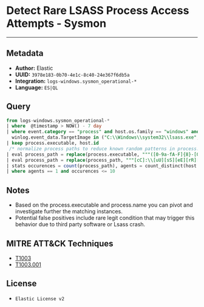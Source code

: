 # Detect Rare LSASS Process Access Attempts - Sysmon

---

## Metadata

- **Author:** Elastic
- **UUID:** `3978e183-0b70-4e1c-8c40-24e367f6db5a`
- **Integration:** `logs-windows.sysmon_operational-*`
- **Language:** `ES|QL`

## Query

```sql
from logs-windows.sysmon_operational-*
| where  @timestamp > NOW() - 7 day
| where event.category == "process" and host.os.family == "windows" and event.action == "ProcessAccess" and
  winlog.event_data.TargetImage in ("C:\\Windows\\system32\\lsass.exe", "c:\\Windows\\system32\\lsass.exe", "c:\\Windows\\System32\\lsass.exe")
| keep process.executable, host.id
 /* normalize process paths to reduce known random patterns in process.executable */
| eval process_path = replace(process.executable, """([0-9a-fA-F]{8}-[0-9a-fA-F]{4}-[0-9a-fA-F]{4}-[0-9a-fA-F]{4}-[0-9a-fA-F]{12}|ns[a-z][A-Z0-9]{3,4}\.tmp|DX[A-Z0-9]{3,4}\.tmp|7z[A-Z0-9]{3,5}\.tmp|[0-9\.\-\_]{3,})""", "")
| eval process_path = replace(process_path, """[cC]:\\[uU][sS][eE][rR][sS]\\[a-zA-Z0-9\.\-\_\$~]+\\""", "C:\\\\users\\\\user\\\\")
| stats occurences = count(process_path), agents = count_distinct(host.id) by process_path
| where agents == 1 and occurences <= 10
```

## Notes

- Based on the process.executable and process.name you can pivot and investigate further the matching instances.
- Potential false positives include rare legit condition that may trigger this behavior due to third party software or Lsass crash.
## MITRE ATT&CK Techniques

- [T1003](https://attack.mitre.org/techniques/T1003)
- [T1003.001](https://attack.mitre.org/techniques/T1003/001)

## License

- `Elastic License v2`
